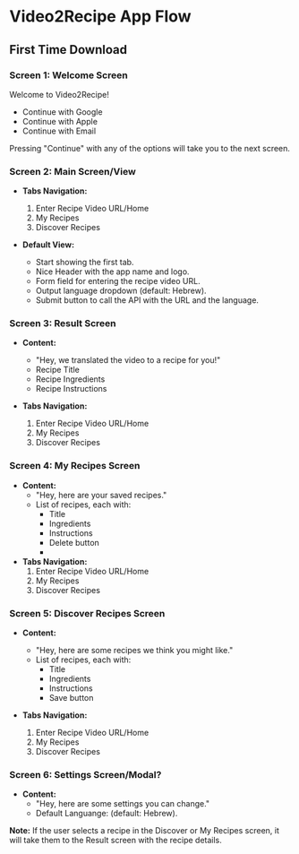 # Video2Recipe App Flow

## First Time Download

### Screen 1: Welcome Screen

Welcome to Video2Recipe!

- Continue with Google
- Continue with Apple
- Continue with Email

Pressing "Continue" with any of the options will take you to the next screen.

### Screen 2: Main Screen/View

- **Tabs Navigation:**
  1. Enter Recipe Video URL/Home
  2. My Recipes
  3. Discover Recipes

- **Default View:**
  - Start showing the first tab.
  - Nice Header with the app name and logo.
  - Form field for entering the recipe video URL.
  - Output language dropdown (default: Hebrew).
  - Submit button to call the API with the URL and the language.

### Screen 3: Result Screen

- **Content:**
  - "Hey, we translated the video to a recipe for you!"
  - Recipe Title
  - Recipe Ingredients
  - Recipe Instructions

- **Tabs Navigation:**
  1. Enter Recipe Video URL/Home
  2. My Recipes
  3. Discover Recipes

### Screen 4: My Recipes Screen

- **Content:**
  - "Hey, here are your saved recipes."
  - List of recipes, each with:
    - Title
    - Ingredients
    - Instructions
    - Delete button
    - 
- **Tabs Navigation:**
  1. Enter Recipe Video URL/Home
  2. My Recipes
  3. Discover Recipes

### Screen 5: Discover Recipes Screen

- **Content:**
  - "Hey, here are some recipes we think you might like."
  - List of recipes, each with:
    - Title
    - Ingredients
    - Instructions
    - Save button

- **Tabs Navigation:**
  1. Enter Recipe Video URL/Home
  2. My Recipes
  3. Discover Recipes

### Screen 6: Settings Screen/Modal?

- **Content:**
  - "Hey, here are some settings you can change."
  - Default Languange: (default: Hebrew).
  

**Note:** If the user selects a recipe in the Discover or My Recipes screen, it will take them to the Result screen with the recipe details.